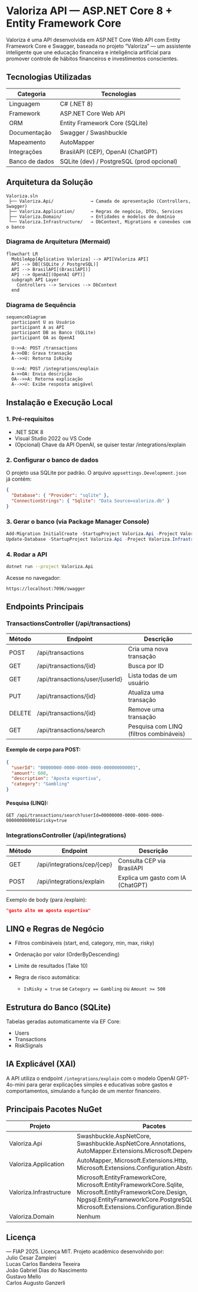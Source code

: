 # Valoriza API — ASP.NET Core 8 + Entity Framework Core

Valoriza é uma API desenvolvida em ASP.NET Core Web API com Entity Framework Core e Swagger, baseada no projeto “Valoriza” — um assistente inteligente que une educação financeira e inteligência artificial para promover controle de hábitos financeiros e investimentos conscientes.

## Tecnologias Utilizadas

| Categoria      | Tecnologias                               |
| -------------- | ----------------------------------------- |
| Linguagem      | C# (.NET 8)                               |
| Framework      | ASP.NET Core Web API                      |
| ORM            | Entity Framework Core (SQLite)            |
| Documentação   | Swagger / Swashbuckle                     |
| Mapeamento     | AutoMapper                                |
| Integrações    | BrasilAPI (CEP), OpenAI (ChatGPT)         |
| Banco de dados | SQLite (dev) / PostgreSQL (prod opcional) |

## Arquitetura da Solução

```
Valoriza.sln
 ├── Valoriza.Api/              → Camada de apresentação (Controllers, Swagger)
 ├── Valoriza.Application/      → Regras de negócio, DTOs, Services
 ├── Valoriza.Domain/           → Entidades e modelos de domínio
 └── Valoriza.Infrastructure/   → DbContext, Migrations e conexões com o banco
```

### Diagrama de Arquitetura (Mermaid)

```mermaid
flowchart LR
  MobileApp[Aplicativo Valoriza] --> API[Valoriza API]
  API --> DB[(SQLite / PostgreSQL)]
  API --> BrasilAPI[(BrasilAPI)]
  API --> OpenAI[(OpenAI GPT)]
  subgraph API Layer
    Controllers --> Services --> DbContext
  end
```

### Diagrama de Sequência

```mermaid
sequenceDiagram
  participant U as Usuário
  participant A as API
  participant DB as Banco (SQLite)
  participant OA as OpenAI

  U->>A: POST /transactions
  A->>DB: Grava transação
  A-->>U: Retorna IsRisky

  U->>A: POST /integrations/explain
  A->>OA: Envia descrição
  OA-->>A: Retorna explicação
  A-->>U: Exibe resposta amigável
```

## Instalação e Execução Local

### 1. Pré-requisitos

* .NET SDK 8
* Visual Studio 2022 ou VS Code
* (Opcional) Chave da API OpenAI, se quiser testar /integrations/explain

### 2. Configurar o banco de dados

O projeto usa SQLite por padrão. O arquivo `appsettings.Development.json` já contém:

```json
{
  "Database": { "Provider": "sqlite" },
  "ConnectionStrings": { "Sqlite": "Data Source=valoriza.db" }
}
```

### 3. Gerar o banco (via Package Manager Console)

```powershell
Add-Migration InitialCreate -StartupProject Valoriza.Api -Project Valoriza.Infrastructure
Update-Database -StartupProject Valoriza.Api -Project Valoriza.Infrastructure
```

### 4. Rodar a API

```bash
dotnet run --project Valoriza.Api
```

Acesse no navegador:

```
https://localhost:7096/swagger
```

## Endpoints Principais

### TransactionsController (/api/transactions)

| Método | Endpoint                        | Descrição                               |
| ------ | ------------------------------- | --------------------------------------- |
| POST   | /api/transactions               | Cria uma nova transação                 |
| GET    | /api/transactions/{id}          | Busca por ID                            |
| GET    | /api/transactions/user/{userId} | Lista todas de um usuário               |
| PUT    | /api/transactions/{id}          | Atualiza uma transação                  |
| DELETE | /api/transactions/{id}          | Remove uma transação                    |
| GET    | /api/transactions/search        | Pesquisa com LINQ (filtros combináveis) |

#### Exemplo de corpo para POST:

```json
{
  "userId": "00000000-0000-0000-0000-000000000001",
  "amount": 600,
  "description": "Aposta esportiva",
  "category": "Gambling"
}
```

#### Pesquisa (LINQ):

`GET /api/transactions/search?userId=00000000-0000-0000-0000-000000000001&risky=true`

### IntegrationsController (/api/integrations)

| Método | Endpoint                    | Descrição                         |
| ------ | --------------------------- | --------------------------------- |
| GET    | /api/integrations/cep/{cep} | Consulta CEP via BrasilAPI        |
| POST   | /api/integrations/explain   | Explica um gasto com IA (ChatGPT) |

Exemplo de body (para /explain):

```json
"gasto alto em aposta esportiva"
```

## LINQ e Regras de Negócio

* Filtros combináveis (start, end, category, min, max, risky)
* Ordenação por valor (OrderByDescending)
* Limite de resultados (Take 10)
* Regra de risco automática:

  * `IsRisky = true` se `Category == Gambling` ou `Amount >= 500`

## Estrutura do Banco (SQLite)

Tabelas geradas automaticamente via EF Core:

* Users
* Transactions
* RiskSignals

## IA Explicável (XAI)

A API utiliza o endpoint `/integrations/explain` com o modelo OpenAI GPT-4o-mini para gerar explicações simples e educativas sobre gastos e comportamentos, simulando a função de um mentor financeiro.

## Principais Pacotes NuGet

| Projeto                 | Pacotes                                                                                                                                                                                     |
| ----------------------- | ------------------------------------------------------------------------------------------------------------------------------------------------------------------------------------------- |
| Valoriza.Api            | Swashbuckle.AspNetCore, Swashbuckle.AspNetCore.Annotations, AutoMapper.Extensions.Microsoft.DependencyInjection                                                                             |
| Valoriza.Application    | AutoMapper, Microsoft.Extensions.Http, Microsoft.Extensions.Configuration.Abstractions                                                                                                      |
| Valoriza.Infrastructure | Microsoft.EntityFrameworkCore, Microsoft.EntityFrameworkCore.Sqlite, Microsoft.EntityFrameworkCore.Design, Npgsql.EntityFrameworkCore.PostgreSQL, Microsoft.Extensions.Configuration.Binder |
| Valoriza.Domain         | Nenhum                                                                                                                                                                                      |


## Licença

— FIAP 2025. Licença MIT.
Projeto acadêmico desenvolvido por:
<br> Julio Cesar Zampieri <br>
Lucas Carlos Bandeira Texeira <br>
João Gabriel Dias do Nascimento <br>
Gustavo Mello <br>
Carlos Augusto Ganzerli <br>

